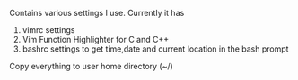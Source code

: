 Contains various settings I use. Currently it has
1. vimrc settings
2. Vim Function Highlighter for C and C++
3. bashrc settings to get time,date and current location in the bash prompt

Copy everything to user home directory (~/)
